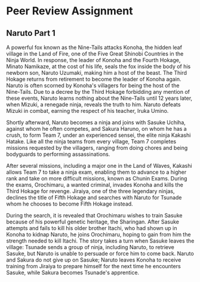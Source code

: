 # Peer Review Assignment

## Naruto Part 1

A powerful fox known as the Nine-Tails attacks Konoha, the hidden leaf village in the Land of Fire, one of the Five Great Shinobi Countries in the Ninja World.
In response, the leader of Konoha and the Fourth Hokage, Minato Namikaze, at the cost of his life, seals the fox inside the body of his newborn son, Naruto Uzumaki, making him a host of the beast. The Third Hokage returns from retirement to become the leader of Konoha again. Naruto is often scorned by Konoha's villagers for being the host of the Nine-Tails.
Due to a decree by the Third Hokage forbidding any mention of these events, Naruto learns nothing about the Nine-Tails until 12 years later, when Mizuki, a renegade ninja, reveals the truth to him. Naruto defeats Mizuki in combat, earning the respect of his teacher, Iruka Umino.

Shortly afterward, Naruto becomes a ninja and joins with Sasuke Uchiha, against whom he often competes, and Sakura Haruno, on whom he has a crush, to form Team 7, under an experienced sensei, the elite ninja Kakashi Hatake. Like all the ninja teams from every village, Team 7 completes missions requested by the villagers, ranging from doing chores and being bodyguards to performing assassinations.

After several missions, including a major one in the Land of Waves, Kakashi allows Team 7 to take a ninja exam, enabling them to advance to a higher rank and take on more difficult missions, known as Chunin Exams. During the exams, Orochimaru, a wanted criminal, invades Konoha and kills the Third Hokage for revenge. Jiraiya, one of the three legendary ninjas, declines the title of Fifth Hokage and searches with Naruto for Tsunade whom he chooses to become Fifth Hokage instead.

During the search, it is revealed that Orochimaru wishes to train Sasuke because of his powerful genetic heritage, the Sharingan. After Sasuke attempts and fails to kill his older brother Itachi, who had shown up in Konoha to kidnap Naruto, he joins Orochimaru, hoping to gain from him the strength needed to kill Itachi. The story takes a turn when Sasuke leaves the village: Tsunade sends a group of ninja, including Naruto, to retrieve Sasuke, but Naruto is unable to persuade or force him to come back. Naruto and Sakura do not give up on Sasuke; Naruto leaves Konoha to receive training from Jiraiya to prepare himself for the next time he encounters Sasuke, while Sakura becomes Tsunade's apprentice.